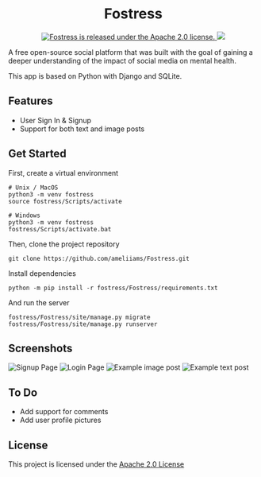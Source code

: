 <h1 align="center">
    Fostress
</h1>
<p align="center">
<a href="https://github.com/ameliiams/Fostress/blob/main/LICENSE">
    <img src="https://img.shields.io/badge/license-Apache--2.0-blue.svg"alt="Fostress is released under the Apache 2.0 license." />
    <img src="https://img.shields.io/github/last-commit/ameliiams/fostress">
</a>
</p>

A free open-source social platform that was built with the goal of gaining a deeper understanding of the impact of social media on mental health. 

This app is based on Python with Django and SQLite. 

## Features
* User Sign In & Signup
* Support for both text and image posts

## Get Started

First, create a virtual environment 

``` 
# Unix / MacOS
python3 -m venv fostress
source fostress/Scripts/activate
```

``` 
# Windows
python3 -m venv fostress
fostress/Scripts/activate.bat
```
Then, clone the project repository
```
git clone https://github.com/ameliiams/Fostress.git
```
Install dependencies
```
python -m pip install -r fostress/Fostress/requirements.txt
```
And run the server
```
fostress/Fostress/site/manage.py migrate
fostress/Fostress/site/manage.py runserver
```

## Screenshots

![Signup Page](https://github.com/ameliiams/Fostress/blob/main/screenshots/example-signup.gif?raw=true)
![Login Page](https://github.com/ameliiams/Fostress/blob/main/screenshots/example-login.gif?raw=true)
![Example image post](https://github.com/ameliiams/Fostress/blob/main/screenshots/example-imagepost.png?raw=true)
![Example text post](https://github.com/ameliiams/Fostress/blob/main/screenshots/example-textpost.png?raw=true)


## To Do
* Add support for comments
* Add user profile pictures

## License
This project is licensed under the [Apache 2.0 License](https://github.com/ameliiams/Fostress/blob/main/LICENSE)